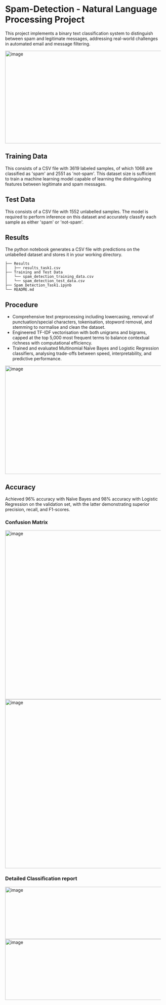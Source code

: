 # Spam-Detection - Natural Language Processing Project
This project implements a binary text classification system to distinguish between spam and legitimate messages, addressing real-world challenges in automated email and message filtering.


<img width="648" height="300" alt="image" src="https://github.com/user-attachments/assets/794c7982-c462-48b0-a868-61a0bfe6b05e" />


## Training Data
This consists of a CSV file with 3619 labeled samples, of which 1068 are classified as 'spam' and 2551 as 'not-spam'. This dataset size is sufficient to train a machine learning model capable of learning the distinguishing features between legitimate and spam messages.

## Test Data
This consists of a CSV file with 1552 unlabelled samples. The model is required to perform inference on this dataset and accurately classify each sample as either 'spam' or 'not-spam'.

## Results 
The python notebook generates a CSV file with predictions on the unlabelled dataset and stores it in your working directory.

```
├── Results
│   ├── results_task1.csv
├── Training and Test Data
│   └── spam_detection_training_data.csv
│   └── spam_detection_test_data.csv
├── Spam_Detection_Task1.ipynb
└── README.md
```

## Procedure 
* Comprehensive text preprocessing including lowercasing, removal of punctuation/special characters, tokenisation, stopword removal, and stemming to normalise and clean the dataset.
* Engineered TF-IDF vectorisation with both unigrams and bigrams, capped at the top 5,000 most frequent terms to balance contextual richness with computational efficiency.
* Trained and evaluated Multinomial Naïve Bayes and Logistic Regression classifiers, analysing trade-offs between speed, interpretability, and predictive performance.

<img width="824" height="351" alt="image" src="https://github.com/user-attachments/assets/63bc3aee-3695-4c42-a649-7421a98bde0b" />


## Accuracy
Achieved 96% accuracy with Naïve Bayes and 98% accuracy with Logistic Regression on the validation set, with the latter demonstrating superior precision, recall, and F1-scores.

### Confusion Matrix

<img width="683" height="547" alt="image" src="https://github.com/user-attachments/assets/f5bb6914-37c5-43ce-9840-8c842fa3ea50" />


<img width="683" height="547" alt="image" src="https://github.com/user-attachments/assets/6ea735a6-2753-453c-926c-824394541c14" />


### Detailed Classification report

<img width="521" height="169" alt="image" src="https://github.com/user-attachments/assets/3297db4a-b94b-4cf7-a335-0d5e86894f5d" />


<img width="521" height="197" alt="image" src="https://github.com/user-attachments/assets/f8c1e122-ec79-4d24-9502-3bdd8775a5f1" />



